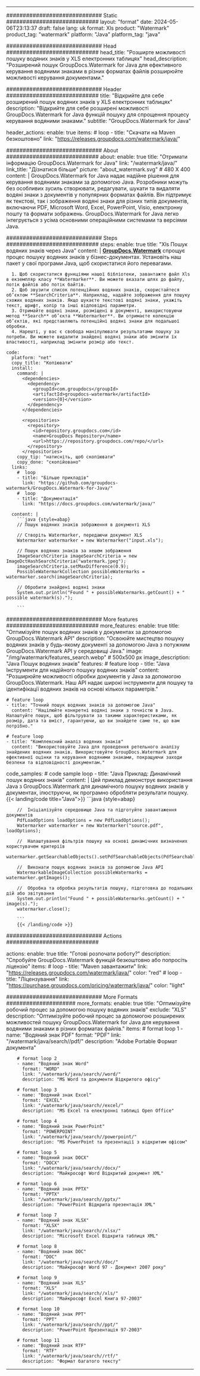 
---
############################# Static ############################
layout: "format"
date:  2024-05-06T23:13:37
draft: false
lang: uk
format: Xls
product: "Watermark"
product_tag: "watermark"
platform: "Java"
platform_tag: "java"

############################# Head ############################
head_title: "Розширте можливості пошуку водяних знаків у XLS електронних таблицях"
head_description: "Розширений пошук GroupDocs.Watermark for Java для ефективного керування водяними знаками в різних форматах файлів розширюйте можливості керування документами."

############################# Header ############################
title: "Відкрийте для себе розширений пошук водяних знаків у XLS електронних таблицях" 
description: "Відкрийте для себе розширені можливості GroupDocs.Watermark for Java функцій пошуку для спрощення процесу керування водяними знаками."
subtitle: "GroupDocs.Watermark for Java" 

header_actions:
  enable: true
  items:
    #  loop
    - title: "Скачати на Maven безкоштовно"
      link: "https://releases.groupdocs.com/watermark/java/"
      
############################# About ############################
about:
    enable: true
    title: "Отримати інформацію GroupDocs.Watermark for Java"
    link: "/watermark/java/"
    link_title: "Дізнатися більше"
    picture: "about_watermark.svg" # 480 X 400
    content: |
       GroupDocs.Watermark for Java надає надійне рішення для керування водяними знаками за допомогою Java. Розробники можуть без особливих зусиль створювати, редагувати, шукати та видаляти водяні знаки з документів у популярних форматах файлів. Він підтримує як текстові, так і зображення водяні знаки для різних типів документів, включаючи PDF, Microsoft Word, Excel, PowerPoint, Visio, електронну пошту та формати зображень. GroupDocs.Watermark for Java легко інтегрується з усіма основними операційними системами та версіями Java.

############################# Steps ############################
steps:
    enable: true
    title: "Xls Пошук водяних знаків через Java"
    content: |
      **[GroupDocs.Watermark](https://products.groupdocs.com/watermark/java/)** спрощує процес пошуку водяних знаків у бізнес-документах. Установіть наш пакет у свої програми Java, щоб скористатися його перевагами.
      
      1. Щоб скористатися функціями нашої бібліотеки, завантажте файл Xls в екземпляр класу **Watermarker**. Ви можете вказати шлях до файлу, потік файлів або потік байтів.
      2. Щоб звузити список потенційних водяних знаків, скористайтеся об’єктом **SearchCriteria**. Наприклад, надайте зображення для пошуку схожих водяних знаків. Якщо шукаєте текстові водяні знаки, укажіть текст, шрифт, колір та інші відповідні параметри.
      3. Отримайте водяні знаки, розміщені в документі, використовуючи метод **Search** об’єкта **Watermarker**. Ви отримаєте колекцію об’єктів, які представляють потенційні водяні знаки для подальшої обробки.
      4. Нарешті, у вас є свобода маніпулювати результатами пошуку за потреби. Ви можете видалити знайдені водяні знаки або змінити їх властивості, наприклад змінити розмір або текст.
   
    code:
      platform: "net"
      copy_title: "Копіювати"
      install:
        command: |
          <dependencies>
            <dependency>
              <groupId>com.groupdocs</groupId>
              <artifactId>groupdocs-watermark</artifactId>
              <version>{0}</version>
            </dependency>
          </dependencies>

          <repositories>
            <repository>
              <id>repository.groupdocs.com</id>
              <name>GroupDocs Repository</name>
              <url>https://repository.groupdocs.com/repo/</url>
            </repository>
          </repositories>
        copy_tip: "натисніть, щоб скопіювати"
        copy_done: "скопійовано"
      links:
        #  loop
        - title: "Більше прикладів"
          link: "https://github.com/groupdocs-watermark/GroupDocs.Watermark-for-Java/"
        #  loop
        - title: "Документація"
          link: "https://docs.groupdocs.com/watermark/java/"
          
      content: |
        ```java {style=abap}
        // Пошук водяних знаків зображення в документі XLS

        // Створіть Watermarker, передаючи документ XLS
        Watermarker watermarker = new Watermarker("input.xls");
        
        // Пошук водяних знаків за хешем зображення
        ImageSearchCriteria imageSearchCriteria = new ImageDctHashSearchCriteria("watermark.jpeg");
        imageSearchCriteria.setMaxDifference(0.9);
        PossibleWatermarkCollection possibleWatermarks = watermarker.search(imageSearchCriteria);

        // Обробити знайдені водяні знаки
        System.out.println("Found " + possibleWatermarks.getCount() + " possible watermark(s).");
        
        ```          
        
############################# More features ############################
more_features:
  enable: true
  title: "Оптимізуйте пошук водяних знаків у документах за допомогою GroupDocs.Watermark API"
  description: "Освоюйте мистецтво пошуку водяних знаків у будь-якому документі за допомогою Java з потужним GroupDocs.Watermark API у середовищі Java."
  image: "/img/watermark/features_search.webp" # 500x500 px
  image_description: "Java Пошук водяних знаків"
  features:
    # feature loop
    - title: "Java Інструменти для надійного пошуку водяних знаків"
      content: "Розширюйте можливості обробки документів у Java за допомогою GroupDocs.Watermark. Наш API надає широкі інструменти для пошуку та ідентифікації водяних знаків на основі кількох параметрів."

    # feature loop
    - title: "Точний пошук водяних знаків за допомогою Java"
      content: "Націлюйте конкретні водяні знаки з точністю в Java. Налаштуйте пошук, щоб фільтрувати за такими характеристиками, як розмір, дата та вміст, гарантуючи, що ви знайдете саме те, що вам потрібно."

    # feature loop
    - title: "Комплексний аналіз водяних знаків"
      content: "Використовуйте Java для проведення ретельного аналізу знайдених водяних знаків. Використовуйте GroupDocs.Watermark для ефективної оцінки та керування водяними знаками, покращуючи заходи безпеки та відповідності документам."
      
  code_samples:
    # code sample loop
    - title: "Java Приклад: Динамічний пошук водяних знаків"
      content: |
        Цей приклад демонструє використання Java з GroupDocs.Watermark для динамічного пошуку водяних знаків у документах, ілюструючи, як програмно обробляти результати пошуку.
        {{< landing/code title="Java">}}
        ```java {style=abap}
        
        //  Ініціалізуйте середовище Java та підготуйте завантаження документів
        PdfLoadOptions loadOptions = new PdfLoadOptions();
        Watermarker watermarker = new Watermarker("source.pdf", loadOptions);

        //  Налаштування фільтрів пошуку на основі динамічних визначених користувачем критеріїв
        watermarker.getSearchableObjects().setPdfSearchableObjects(PdfSearchableObjects.AttachedImages);

        //  Виконати пошук водяних знаків за допомогою Java API
        WatermarkableImageCollection possibleWatermarks = watermarker.getImages();

        //  Обробка та обробка результатів пошуку, підготовка до подальших дій або звітування
        System.out.println("Found " + possibleWatermarks.getCount() + " image(s).");
        watermarker.close();

        ```
        {{< /landing/code >}}


############################# Actions ############################

actions:
  enable: true
  title: "Готові розпочати роботу?"
  description: "Спробуйте GroupDocs.Watermark функцій безкоштовно або попросіть ліцензію"
  items:
    #  loop
    - title: "Maven завантажити"
      link: "https://releases.groupdocs.com/watermark/java/"
      color: "red"
        #  loop
    - title: "Ліцензування"
      link: "https://purchase.groupdocs.com/pricing/watermark/java/"
      color: "light"


############################# More Formats #####################
more_formats:
    enable: true
    title: "Оптимізуйте робочий процес за допомогою пошуку водяних знаків"
    exclude: "XLS"
    description: "Оптимізуйте робочий процес за допомогою розширених можливостей пошуку GroupDocs.Watermark for Java для керування водяними знаками в різних форматах файлів."
    items: 
        # format loop 1
        - name: "Водяний знак PDF"
          format: "PDF"
          link: "/watermark/java/search//pdf/"
          description: "Adobe Portable Формат документа"

        # format loop 2
        - name: "Водяний знак Word"
          format: "WORD"
          link: "/watermark/java/search//word/"
          description: "MS Word та документи Відкритого офісу"
          
        # format loop 3
        - name: "Водяний знак Excel"
          format: "EXCEL"
          link: "/watermark/java/search//excel/"
          description: "MS Excel та електронні таблиці Open Office"

        # format loop 4
        - name: "Водяний знак PowerPoint"
          format: "POWERPOINT"
          link: "/watermark/java/search//powerpoint/"
          description: "MS PowerPoint та презентації з відкритим офісом"

        # format loop 5
        - name: "Водяний знак DOCX"
          format: "DOCX"
          link: "/watermark/java/search//docx/"
          description: "Майкрософт Word Відкритий документ XML"
          
        # format loop 6
        - name: "Водяний знак PPTX"
          format: "PPTX"
          link: "/watermark/java/search//pptx/"
          description: "PowerPoint Відкрита презентація XML"
          
        # format loop 7
        - name: "Водяний знак XLSX"
          format: "XLSX"
          link: "/watermark/java/search//xlsx/"
          description: "Microsoft Excel Відкрита таблиця XML"

        # format loop 8
        - name: "Водяний знак DOC"
          format: "DOC"
          link: "/watermark/java/search//doc/"
          description: "Майкрософт Word 97 - Документ 2007 року"

        # format loop 9
        - name: "Водяний знак XLS"
          format: "XLS"
          link: "/watermark/java/search//xls/"
          description: "Майкрософт Excel Книга 97-2003"

        # format loop 10
        - name: "Водяний знак PPT"
          format: "PPT"
          link: "/watermark/java/search//ppt/"
          description: "PowerPoint Презентація 97-2003"

        # format loop 11
        - name: "Водяний знак RTF"
          format: "RTF"
          link: "/watermark/java/search//rtf/"
          description: "Формат багатого тексту"

---